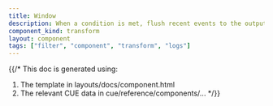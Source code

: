 ```yaml
---
title: Window
description: When a condition is met, flush recent events to the output
component_kind: transform
layout: component
tags: ["filter", "component", "transform", "logs"]
---
```


{{/*
This doc is generated using:

1. The template in layouts/docs/component.html
2. The relevant CUE data in cue/reference/components/...
*/}}
